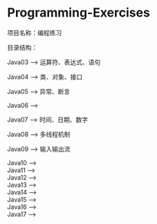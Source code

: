 # Programming-Exercises
项目名称：编程练习

目录结构：

Java03    ——>    运算符、表达式、语句

Java04    ——>    类、对象、接口

Java05    ——>    异常、断言

Java06    ——>    

Java07    ——>    时间、日期、数字

Java08    ——>    多线程机制

Java09    ——>    输入输出流

Java10    ——>   
Java11    ——>   
Java12    ——>   
Java13    ——>   
Java14    ——>   
Java15    ——>   
Java16    ——>   
Java17    ——>   